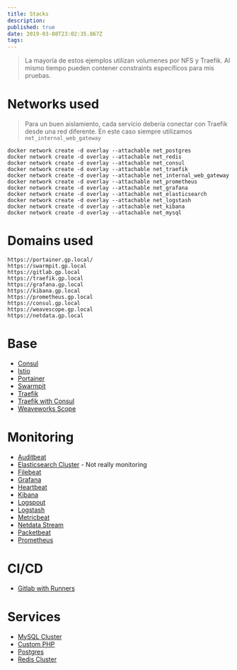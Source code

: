 ```yaml
---
title: Stacks
description: 
published: true
date: 2019-03-08T23:02:35.867Z
tags: 
---
```


> La mayoría de estos ejemplos utilizan volumenes por NFS y Traefik. Al mismo tiempo pueden contener constraints específicos para mis pruebas.

# Networks used

> Para un buen aislamiento, cada servicio debería conectar con Traefik desde una red diferente. En este caso siempre utilizamos `net_internal_web_gateway`

```
docker network create -d overlay --attachable net_postgres
docker network create -d overlay --attachable net_redis  
docker network create -d overlay --attachable net_consul
docker network create -d overlay --attachable net_traefik
docker network create -d overlay --attachable net_internal_web_gateway
docker network create -d overlay --attachable net_prometheus
docker network create -d overlay --attachable net_grafana
docker network create -d overlay --attachable net_elasticsearch
docker network create -d overlay --attachable net_logstash
docker network create -d overlay --attachable net_kibana
docker network create -d overlay --attachable net_mysql
```

# Domains used
```
https://portainer.gp.local/
https://swarmpit.gp.local
https://gitlab.gp.local
https://traefik.gp.local
https://grafana.gp.local
https://kibana.gp.local
https://prometheus.gp.local
https://consul.gp.local
https://weavescope.gp.local
https://netdata.gp.local
```

# Base
- [Consul](https://wiki.isartnavarro.io/Containerisation/Docker/Stacks/Consul)
- [Istio](https://wiki.isartnavarro.io/Containerisation/Docker/Stacks/Istio)
- [Portainer](https://wiki.isartnavarro.io/Containerisation/Docker/Stacks/Portainer)
- [Swarmpit](https://wiki.isartnavarro.io/Containerisation/Docker/Stacks/Swarmpit)
- [Traefik](https://wiki.isartnavarro.io/Containerisation/Docker/Stacks/Traefik)
- [Traefik with Consul](https://wiki.isartnavarro.io/Containerisation/Docker/Stacks/Traefik%20Consul)
- [Weaveworks Scope](https://wiki.isartnavarro.io/Containerisation/Docker/Stacks/Weaveworks%20Scope)

# Monitoring
- [Auditbeat](https://wiki.isartnavarro.io/Containerisation/Docker/Stacks/Auditbeat)
- [Elasticsearch Cluster](https://wiki.isartnavarro.io/Containerisation/Docker/Stacks/Elasticsearch%20Cluster) - Not really monitoring
- [Filebeat](https://wiki.isartnavarro.io/Containerisation/Docker/Stacks/Filebeat)
- [Grafana](https://wiki.isartnavarro.io/Containerisation/Docker/Stacks/Grafana)
- [Heartbeat](https://wiki.isartnavarro.io/Containerisation/Docker/Stacks/Heartbeat)
- [Kibana](https://wiki.isartnavarro.io/Containerisation/Docker/Stacks/Kibana)
- [Logspout](https://wiki.isartnavarro.io/Containerisation/Docker/Stacks/Logspout)
- [Logstash](https://wiki.isartnavarro.io/Containerisation/Docker/Stacks/Logstash)
- [Metricbeat](https://wiki.isartnavarro.io/Containerisation/Docker/Stacks/Metricbeat)
- [Netdata Stream](https://wiki.isartnavarro.io/Containerisation/Docker/Stacks/Netdata%20Stream)
- [Packetbeat](https://wiki.isartnavarro.io/Containerisation/Docker/Stacks/Packetbeat)
- [Prometheus](https://wiki.isartnavarro.io/Containerisation/Docker/Stacks/Prometheus)

# CI/CD
- [Gitlab with Runners](https://wiki.isartnavarro.io/Containerisation/Docker/Stacks/Gitlab%20Runners)

# Services
- [MySQL Cluster](https://wiki.isartnavarro.io/Containerisation/Docker/Stacks/MySQL%20Cluster)
- [Custom PHP](https://wiki.isartnavarro.io/Containerisation/Docker/Stacks/Custom%20PHP)
- [Postgres](https://wiki.isartnavarro.io/Containerisation/Docker/Stacks/Postgres)
- [Redis Cluster](https://wiki.isartnavarro.io/Containerisation/Docker/Stacks/Redis%20Cluster)